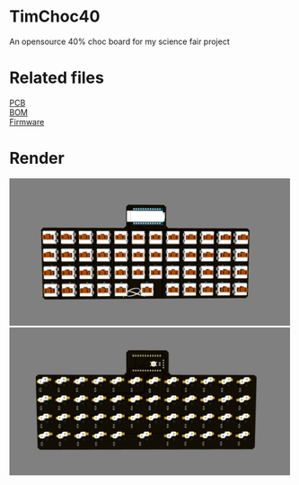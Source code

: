 # TimChoc40
An opensource 40% choc board for my science fair project

# Related files
[PCB](https://github.com/TimalU27/TimChoc40/blob/main/pcb/Gerber_PCB_timChoc40.zip) <br />
[BOM](https://github.com/TimalU27/Crimson-Pad/tree/main/pcb) <br />
[Firmware](https://github.com/TimalU27/TimChoc40/tree/main/firmware) <br />

# Render
<img src = "https://github.com/TimalU27/TimChoc40/blob/main/pcb/top_w3D.png" width = "500">
<br />
<img src = "https://github.com/TimalU27/TimChoc40/blob/main/pcb/bottom_w3D.png" width = "500">
